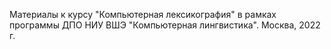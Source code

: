 Материалы к курсу "Компьютерная лексикография" в рамках программы ДПО НИУ ВШЭ "Компьютерная лингвистика". Москва, 2022 г.
